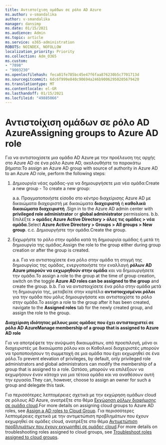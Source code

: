 ```yaml
---
title: Αντιστοίχιση ομάδων σε ρόλο AD Azure
ms.author: v-smandalika
author: v-smandalika
manager: dansimp
ms.date: 01/15/2021
ms.audience: Admin
ms.topic: article
ms.service: o365-administration
ROBOTS: NOINDEX, NOFOLLOW
localization_priority: Priority
ms.collection: Adm_O365
ms.custom:
- "7898"
- "9003230"
ms.openlocfilehash: feca81fe785bc45e47f6faa876230b5c7701713d
ms.sourcegitcommit: 6dc6f999e840c90694a246b90062950205679420
ms.translationtype: MT
ms.contentlocale: el-GR
ms.lasthandoff: 01/15/2021
ms.locfileid: "49885066"
---
```

# <a name="assigning-groups-to-azure-ad-role"></a><span data-ttu-id="a91a9-102">Αντιστοίχιση ομάδων σε ρόλο AD Azure</span><span class="sxs-lookup"><span data-stu-id="a91a9-102">Assigning groups to Azure AD role</span></span>

<span data-ttu-id="a91a9-103">Για να αντιστοιχίσετε μια ομάδα AD Azure με την προέλευση της αρχής στο Azure AD σε ένα ρόλο Azure AD, ακολουθήστε τα παρακάτω βήματα:</span><span class="sxs-lookup"><span data-stu-id="a91a9-103">To assign an Azure AD group with source of authority in Azure AD to an Azure AD role, perform the following steps:</span></span>

1. <span data-ttu-id="a91a9-104">Δημιουργία νέας ομάδας-για να δημιουργήσετε μια νέα ομάδα:</span><span class="sxs-lookup"><span data-stu-id="a91a9-104">Create a new group - To create a new group:</span></span>

    <span data-ttu-id="a91a9-105">a.</span><span class="sxs-lookup"><span data-stu-id="a91a9-105">a.</span></span> <span data-ttu-id="a91a9-106">Πραγματοποιήστε είσοδο στο κέντρο διαχείρισης Azure AD με δικαιώματα διαχειριστή με δικαιώματα **διαχειριστή** ή **καθολικά δικαιώματα διαχειριστή** .</span><span class="sxs-lookup"><span data-stu-id="a91a9-106">Sign in to the Azure AD admin center with **privileged role administrator** or **global administrator** permissions.</span></span>
    <span data-ttu-id="a91a9-107">b.</span><span class="sxs-lookup"><span data-stu-id="a91a9-107">b.</span></span> <span data-ttu-id="a91a9-108">Επιλέξτε **> ομάδες Azure Active Directory > όλες τις ομάδες > νέα ομάδα**.</span><span class="sxs-lookup"><span data-stu-id="a91a9-108">Select **Azure Active Directory > Groups > All groups > New group**.</span></span>
    <span data-ttu-id="a91a9-109">c.</span><span class="sxs-lookup"><span data-stu-id="a91a9-109">c.</span></span> <span data-ttu-id="a91a9-110">Δημιουργήστε την ομάδα.</span><span class="sxs-lookup"><span data-stu-id="a91a9-110">Create the group.</span></span>

2. <span data-ttu-id="a91a9-111">Εκχωρήστε το ρόλο στην ομάδα κατά τη δημιουργία ομάδας ή μετά τη δημιουργία της ομάδας.</span><span class="sxs-lookup"><span data-stu-id="a91a9-111">Assign the role to the group either during group creation or after the group is created.</span></span>

    <span data-ttu-id="a91a9-112">a.</span><span class="sxs-lookup"><span data-stu-id="a91a9-112">a.</span></span> <span data-ttu-id="a91a9-113">Για να αντιστοιχίσετε ένα ρόλο στην ομάδα τη στιγμή της δημιουργίας της ομάδας, ενεργοποιήστε την εναλλαγή **ρόλων AD Azure μπορούν να εκχωρηθούν στην ομάδα** και να δημιουργήσετε την ομάδα.</span><span class="sxs-lookup"><span data-stu-id="a91a9-113">To assign a role to the group at the time of group creation, switch on the toggle **Azure AD roles can be assigned to the group** and create the group.</span></span>
    <span data-ttu-id="a91a9-114">b.</span><span class="sxs-lookup"><span data-stu-id="a91a9-114">b.</span></span> <span data-ttu-id="a91a9-115">Για να αντιστοιχίσετε ένα ρόλο στην ομάδα μετά τη δημιουργία της, μεταβείτε στην καρτέλα **αντιστοιχισμένοι ρόλοι** για την ομάδα που μόλις δημιουργήσατε και αντιστοιχίστε το ρόλο στην ομάδα.</span><span class="sxs-lookup"><span data-stu-id="a91a9-115">To assign a role to the group after it has been created, navigate to the **Assigned roles** tab for the newly created group, and assign the role to the group.</span></span>  

<span data-ttu-id="a91a9-116">**Διαχείριση ιδιότητας μέλους μιας ομάδας που έχει αντιστοιχιστεί σε ρόλο AD Azure**</span><span class="sxs-lookup"><span data-stu-id="a91a9-116">**Manage membership of a group that is assigned to Azure AD role**</span></span>

<span data-ttu-id="a91a9-117">Για να αποτρέψετε την ανύψωση δικαιωμάτων, από προεπιλογή, μόνο οι διαχειριστές με δικαιώματα ρόλου και οι Καθολικοί διαχειριστές μπορούν να τροποποιήσουν τη συμμετοχή σε μια ομάδα που έχει εκχωρηθεί σε ένα ρόλο.</span><span class="sxs-lookup"><span data-stu-id="a91a9-117">To prevent elevation of privileges, by default, only privileged role administrators and global administrators can modify the membership of a group that is assigned to a role.</span></span> <span data-ttu-id="a91a9-118">Ωστόσο, μπορούν να επιλέξουν να εκχωρήσουν έναν κάτοχο για μια τέτοια ομάδα και να αναθέσουν αυτή την εργασία.</span><span class="sxs-lookup"><span data-stu-id="a91a9-118">They can, however, choose to assign an owner for such a group and delegate this task.</span></span>

<span data-ttu-id="a91a9-119">Για περισσότερες λεπτομέρειες σχετικά με την εκχώρηση ομάδων cloud σε ρόλους AD Azure, ανατρέξτε στο θέμα [Εκχώρηση ρόλων διαφήμισης σε ομάδα cloud](https://docs.microsoft.com/azure/active-directory/roles/groups-concept).</span><span class="sxs-lookup"><span data-stu-id="a91a9-119">For more details on assigning cloud groups to Azure AD roles, see [Assign a AD roles to Cloud Group](https://docs.microsoft.com/azure/active-directory/roles/groups-concept).</span></span> <span data-ttu-id="a91a9-120">Για περισσότερες λεπτομέρειες σχετικά με την αντιμετώπιση προβλημάτων που έχουν εκχωρηθεί σε ομάδες cloud, ανατρέξτε στο θέμα [Αντιμετώπιση προβλημάτων που έχουν εκχωρηθεί σε ομάδες cloud](https://docs.microsoft.com/azure/active-directory/roles/groups-faq-troubleshooting).</span><span class="sxs-lookup"><span data-stu-id="a91a9-120">For more details on troubleshooting roles assigned to cloud groups, see [Troubleshoot roles assigned to cloud groups](https://docs.microsoft.com/azure/active-directory/roles/groups-faq-troubleshooting).</span></span>





